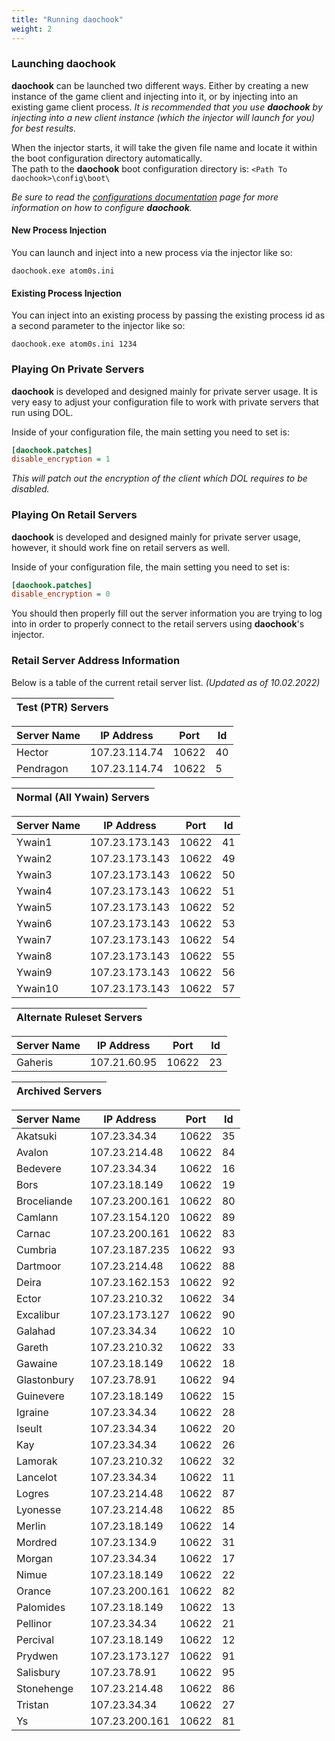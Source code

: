 ```yaml
---
title: "Running daochook"
weight: 2
---
```


### Launching daochook

**daochook** can be launched two different ways. Either by creating a new instance of the game client and injecting into it, or by injecting into an existing game client process. _It is recommended that you use **daochook** by injecting into a new client instance (which the injector will launch for you) for best results._

When the injector starts, it will take the given file name and locate it within the boot configuration directory automatically.\
The path to the **daochook** boot configuration directory is: `<Path To daochook>\config\boot\`

_Be sure to read the [configurations documentation](/usage/configurations/) page for more information on how to configure **daochook**._

#### New Process Injection

You can launch and inject into a new process via the injector like so:

```
daochook.exe atom0s.ini
```

#### Existing Process Injection

You can inject into an existing process by passing the existing process id as a second parameter to the injector like so:

```
daochook.exe atom0s.ini 1234
```

### Playing On Private Servers

**daochook** is developed and designed mainly for private server usage. It is very easy to adjust your configuration file to work with private servers that run using DOL.

Inside of your configuration file, the main setting you need to set is:

```ini
[daochook.patches]
disable_encryption = 1
```

_This will patch out the encryption of the client which DOL requires to be disabled._

### Playing On Retail Servers

**daochook** is developed and designed mainly for private server usage, however, it should work fine on retail servers as well.

Inside of your configuration file, the main setting you need to set is:

```ini
[daochook.patches]
disable_encryption = 0
```

You should then properly fill out the server information you are trying to log into in order to properly connect to the retail servers using **daochook**'s injector.

### Retail Server Address Information

Below is a table of the current retail server list. _(Updated as of 10.02.2022)_

| Test (PTR) Servers |
| --- |

| Server Name | IP Address | Port | Id |
| --- | --- | --- | --- |
| Hector        | 107.23.114.74     | 10622 | 40    |
| Pendragon     | 107.23.114.74     | 10622 | 5     |

| Normal (All Ywain) Servers |
| --- |

| Server Name | IP Address | Port | Id |
| --- | --- | --- | --- |
| Ywain1        | 107.23.173.143    | 10622 | 41    |
| Ywain2        | 107.23.173.143    | 10622 | 49    |
| Ywain3        | 107.23.173.143    | 10622 | 50    |
| Ywain4        | 107.23.173.143    | 10622 | 51    |
| Ywain5        | 107.23.173.143    | 10622 | 52    |
| Ywain6        | 107.23.173.143    | 10622 | 53    |
| Ywain7        | 107.23.173.143    | 10622 | 54    |
| Ywain8        | 107.23.173.143    | 10622 | 55    |
| Ywain9        | 107.23.173.143    | 10622 | 56    |
| Ywain10       | 107.23.173.143    | 10622 | 57    |

| Alternate Ruleset Servers |
| --- |

| Server Name | IP Address | Port | Id |
| --- | --- | --- | --- |
| Gaheris       | 107.21.60.95      | 10622 | 23    |

| Archived Servers |
| --- |

| Server Name | IP Address | Port | Id |
| --- | --- | --- | --- |
| Akatsuki      | 107.23.34.34      | 10622 | 35    |
| Avalon        | 107.23.214.48     | 10622 | 84    |
| Bedevere      | 107.23.34.34      | 10622 | 16    |
| Bors          | 107.23.18.149     | 10622 | 19    |
| Broceliande   | 107.23.200.161    | 10622 | 80    |
| Camlann       | 107.23.154.120    | 10622 | 89    |
| Carnac        | 107.23.200.161    | 10622 | 83    |
| Cumbria       | 107.23.187.235    | 10622 | 93    |
| Dartmoor      | 107.23.214.48     | 10622 | 88    |
| Deira         | 107.23.162.153    | 10622 | 92    |
| Ector         | 107.23.210.32     | 10622 | 34    |
| Excalibur     | 107.23.173.127    | 10622 | 90    |
| Galahad       | 107.23.34.34      | 10622 | 10    |
| Gareth        | 107.23.210.32     | 10622 | 33    |
| Gawaine       | 107.23.18.149     | 10622 | 18    |
| Glastonbury   | 107.23.78.91      | 10622 | 94    |
| Guinevere     | 107.23.18.149     | 10622 | 15    |
| Igraine       | 107.23.34.34      | 10622 | 28    |
| Iseult        | 107.23.34.34      | 10622 | 20    |
| Kay           | 107.23.34.34      | 10622 | 26    |
| Lamorak       | 107.23.210.32     | 10622 | 32    |
| Lancelot      | 107.23.34.34      | 10622 | 11    |
| Logres        | 107.23.214.48     | 10622 | 87    |
| Lyonesse      | 107.23.214.48     | 10622 | 85    |
| Merlin        | 107.23.18.149     | 10622 | 14    |
| Mordred       | 107.23.134.9      | 10622 | 31    |
| Morgan        | 107.23.34.34      | 10622 | 17    |
| Nimue         | 107.23.18.149     | 10622 | 22    |
| Orance        | 107.23.200.161    | 10622 | 82    |
| Palomides     | 107.23.18.149     | 10622 | 13    |
| Pellinor      | 107.23.34.34      | 10622 | 21    |
| Percival      | 107.23.18.149     | 10622 | 12    |
| Prydwen       | 107.23.173.127    | 10622 | 91    |
| Salisbury     | 107.23.78.91      | 10622 | 95    |
| Stonehenge    | 107.23.214.48     | 10622 | 86    |
| Tristan       | 107.23.34.34      | 10622 | 27    |
| Ys            | 107.23.200.161    | 10622 | 81    |